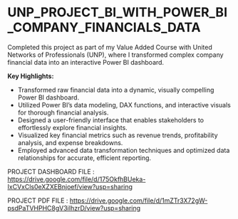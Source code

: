 # UNP_PROJECT_BI_WITH_POWER_BI_COMPANY_FINANCIALS_DATA

Completed this project as part of my Value Added Course with United Networks of Professionals (UNP), where I transformed complex company financial data into an interactive Power BI dashboard.

**Key Highlights:**

- Transformed raw financial data into a dynamic, visually compelling Power BI dashboard.
- Utilized Power BI’s data modeling, DAX functions, and interactive visuals for thorough financial analysis.
- Designed a user-friendly interface that enables stakeholders to effortlessly explore financial insights.
- Visualized key financial metrics such as revenue trends, profitability analysis, and expense breakdowns.
- Employed advanced data transformation techniques and optimized data relationships for accurate, efficient reporting.

PROJECT DASHBOARD FILE :  https://drive.google.com/file/d/175OkfhBUeka-IxCVxCls0eXZXEBnjoef/view?usp=sharing 

PROJECT PDF FILE :  https://drive.google.com/file/d/1mZTr3X72gW-psdPaTVHPHC8gV3iIhzrD/view?usp=sharing
